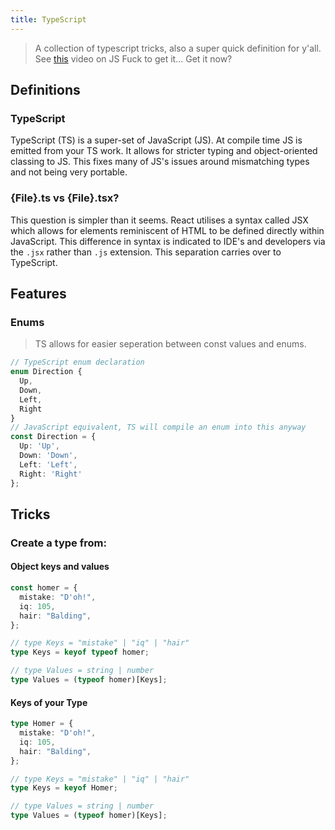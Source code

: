 ```yaml
---
title: TypeScript
---
```


> A collection of typescript tricks, also a super quick definition for y'all.
> See [this](https://www.youtube.com/watch?v=sRWE5tnaxlI) video on JS Fuck to get it... Get it now?

## Definitions
### TypeScript
TypeScript (TS) is a super-set of JavaScript (JS). At compile time JS is emitted from your TS work. It allows for stricter typing and object-oriented classing to JS. This fixes many of JS's issues around mismatching types and not being very portable.

### {File}.ts vs {File}.tsx?

This question is simpler than it seems. React utilises a syntax called JSX which allows for elements reminiscent of HTML to be defined directly within JavaScript. This difference in syntax is indicated to IDE's and developers via the `.jsx` rather than `.js` extension.
This separation carries over to TypeScript.

## Features
### Enums
> TS allows for easier seperation between const values and enums.

```typescript
// TypeScript enum declaration
enum Direction {
  Up,
  Down,
  Left,
  Right
}
// JavaScript equivalent, TS will compile an enum into this anyway
const Direction = {
  Up: 'Up',
  Down: 'Down',
  Left: 'Left',
  Right: 'Right'
};
```

## Tricks
### Create a type from:
#### Object keys and values
```typescript
const homer = {
  mistake: "D'oh!",
  iq: 105,
  hair: "Balding",
};

// type Keys = "mistake" | "iq" | "hair"
type Keys = keyof typeof homer;

// type Values = string | number
type Values = (typeof homer)[Keys];
```

#### Keys of your Type
```typescript
type Homer = {
  mistake: "D'oh!",
  iq: 105,
  hair: "Balding",
};

// type Keys = "mistake" | "iq" | "hair"
type Keys = keyof Homer;

// type Values = string | number
type Values = (typeof homer)[Keys];
```


